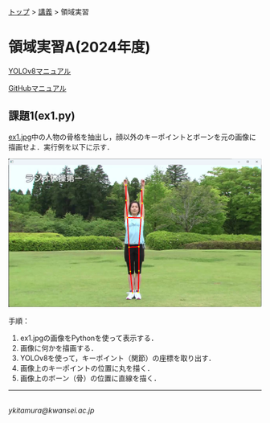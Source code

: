 <link rel="stylesheet" href="/~kitamura/md_preview1.css" type="text/css">

[トップ](https://cs.kwansei.ac.jp/~kitamura/index.html) > [講義](https://cs.kwansei.ac.jp/~kitamura/courses.html) > 領域実習

# 領域実習A(2024年度)

[YOLOv8マニュアル](https://cs.kwansei.ac.jp/~kitamura/KB/YOLOv8.html)

[GitHubマニュアル](https://cs.kwansei.ac.jp/~kitamura/KB/GitHub.html)

## 課題1(ex1.py)

[ex1.jpg](images/ex1.jpg)中の人物の骨格を抽出し，顔以外のキーポイントとボーンを元の画像に描画せよ．実行例を以下に示す．

![](images/ex1-result.png)

手順：
1. ex1.jpgの画像をPythonを使って表示する．
2. 画像に何かを描画する．
3. YOLOv8を使って，キーポイント（関節）の座標を取り出す．
4. 画像上のキーポイントの位置に丸を描く．
5. 画像上のボーン（骨）の位置に直線を描く．

<!--
## 課題1(ex1.py)

[data.txt](data.txt)ファイルから，整数のみの行を抜き出し，その和を求めよ．

## 課題2(ex2.py)

[catalog.json](catalog.json)ファイルには，hat, shirt, jacketの（100万円以下の）価格データが記録されている．jacketの個数と最高価格，最低価格を求めよ．

## 課題3(ex3.py)

[sample.zip](sample.zip)ファイルには，kitamura_00000_kug.txtからkitamura_00999_kug.txtまでの1000個のファイルが含まれており，それぞれに整数が書かれている．ファイル名の数字が奇数のものだけに関して，それらのファイルに書かれた数字の合計を求めよ．

[zipファイルに関する資料](https://note.nkmk.me/python-zipfile/)


## 課題4(ex4.py)

以下の図に示すような人を表す図形をウィンドウに表示しなさい．

<img src="Ex4.png" width="400">

ヒント：Tkinterパッケージを使うとよい．


## 課題5(ex5.py)

課題4で示した図形を水平方向に移動させるアニメーションを作りなさい．


## 課題6

OpenPoseが出力するJSONファイルには25個の関節位置(下図参照)が保存されている．

<img src="openpose.png" width="400">

0: 鼻
1: 首	
2: 右肩		
3: 右肘
4: 右手首	
5: 左肩		
6: 左肘		
7: 左手首	
8: 腰中央	 
9: 右腰		 
10: 右膝	
11: 右足首
12: 左腰
13: 左膝
14: 左足首　
15: 右目
16: 左目
17: 右耳
18: 左耳
19: 左足親指
20: 左足小指
21: 左踵
22: 右足親指
23: 右足小指
24: 右踵

以下の示すように，2人の人の関節位置のデータは，0～24の順にX座標，Y座標，信頼度から構成され，保存されている．

```json
{"version":1.3,"
people":[{"person_id":[-1],
"pose_keypoints_2d":[1042.44,341.911,0.920342,1119.09,477.305,0.832621,980.679,486.233,0.738074,957.015,677.413,0.785113,974.632,724.545,0.722716,1263.15,456.814,0.744236,1307.19,701.028,0.592769,1292.57,886.459,0.33887,1142.45,930.56,0.437276,1060.03,933.523,0.378865,0,0,0,0,0,0,1233.63,933.522,0.393561,0,0,0,0,0,0,1021.86,315.515,0.961573,1068.97,315.29,0.942879,0,0,0,1139.61,315.262,0.945184,0,0,0,0,0,0,0,0,0,0,0,0,0,0,0,0,0,0],
},
{"person_id":[-1],
"pose_keypoints_2d":[692.139,244.883,0.945427,692.148,374.294,0.851024,547.874,371.362,0.717015,506.881,624.444,0.723114,530.404,806.974,0.826551,836.295,374.284,0.760332,868.803,595.075,0.688494,862.934,812.878,0.690138,695.224,795.186,0.457215,615.666,806.953,0.435372,644.951,1074.85,0.127179,0,0,0,786.326,795.182,0.438485,795.177,1074.83,0.128874,0,0,0,665.711,218.256,0.886688,718.597,218.236,0.909173,624.434,232.969,0.884324,759.84,232.981,0.850076,0,0,0,0,0,0,0,0,0,0,0,0,0,0,0,0,0,0],
}]}
```
例えば，1人目の人の鼻のX座標，Y座標，信頼度はそれぞれ，1042.44, 341.911, 0.920342である．

[kabeposter.zip](kabeposter.zip)ファイルには，0フレームから99フレームまでの骨格座標がkabeposter_000000000000_keypoints.json～kabeposter_000000000099_keypoints.json
のファイル名で保存されている．

 ### 課題6-1(ex6-1.py)
JSONファイルから骨格座標を抽出し，2人の人の0フレーム目における鼻と首のX座標，Y座標，信頼度をそれぞれ表示せよ．

### 課題6-2(ex6-2.py)
JSONファイルから骨格座標を抽出し，2人の人の0フレーム目における肩のラインをウィンドウに表示せよ．

### 課題6-3(ex6-3.py)
JSONファイルから骨格座標を抽出し，2人の人の動きを示すアニメーションを作成せよ．

ヒント：以下に関節の接続情報を示す．

```python
links = [
    [17, 15],
    [15, 0],
    [16, 0],
    [16, 18],
    [0, 1],
    [1, 2],
    [2, 3],
    [3, 4],
    [1, 5],
    [5, 6],
    [6, 7],
    [1, 8],
    [8, 9],
    [9, 10],
    [10, 11],
    [11, 24],
    [11, 22],
    [22, 23],
    [8, 12],
    [12, 13],
    [13, 14],
    [14, 21],
    [14, 19],
    [19, 20],
```
-->

<!-- ### 課題6-4(ex6-4.py)（オプション）
JSONファイルにかかれているデータを以下のような４次元のリストに変換せよ．

`data[h][i][j][k]`

ここで，`h`はフレーム番号(0~99)，`i`は人のID(0または1)，`j`は関節番号(0~24)，`k`はx座標(0)，y座標(1)，信頼度(2)を表す．

2人の人の0フレーム目における鼻と首のX座標，Y座標，信頼度をそれぞれ表示せよ． -->

<!--
## 課題7
[sample.mp4](sample.mp4)をYolov8を用いて物体認識を行い，認識された物体を重複を除いて列挙せよ．Yolov8のインストール，利用法は[ここ](HowToUseYOLOv8.pdf)を参照すること．物体認識がうまく動作しない場合は，認識済みの[labels.zip](labels.zip)を用いても良い． 
-->

***
<address>
<script>
document.write("Last updated: " + document.lastModified);
</script> <br>
ykitamura@kwansei.ac.jp </address>